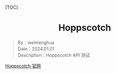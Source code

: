 [TOC]

<h1 align="center">Hoppscotch</h1>

> By：weimenghua  
> Date：2024.01.01  
> Description：Hoppscotch API 测试

[Hoppscotch 官网](https://hoppscotch.io/)